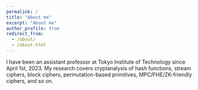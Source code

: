 ```yaml
---
permalink: /
title: "About me"
excerpt: "About me"
author_profile: true
redirect_from: 
  - /about/
  - /about.html
---
```


I have been an assistant professor at Tokyo Institute of Technology since April 1st, 2023. My research covers cryptanalysis of hash functions, stream ciphers, block ciphers, permutation-based primitives, MPC/FHE/ZK-friendly ciphers, and so on. 
